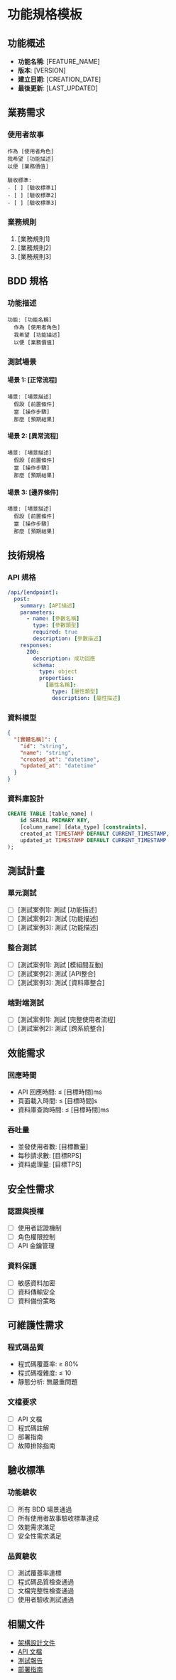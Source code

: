 # 功能規格模板

## 功能概述
- **功能名稱**: [FEATURE_NAME]
- **版本**: [VERSION]
- **建立日期**: [CREATION_DATE]
- **最後更新**: [LAST_UPDATED]

## 業務需求

### 使用者故事
```
作為 [使用者角色]
我希望 [功能描述]
以便 [業務價值]

驗收標準:
- [ ] [驗收標準1]
- [ ] [驗收標準2]
- [ ] [驗收標準3]
```

### 業務規則
1. [業務規則1]
2. [業務規則2]
3. [業務規則3]

## BDD 規格

### 功能描述
```gherkin
功能: [功能名稱]
  作為 [使用者角色]
  我希望 [功能描述]
  以便 [業務價值]
```

### 測試場景

#### 場景 1: [正常流程]
```gherkin
場景: [場景描述]
  假設 [前置條件]
  當 [操作步驟]
  那麼 [預期結果]
```

#### 場景 2: [異常流程]
```gherkin
場景: [場景描述]
  假設 [前置條件]
  當 [操作步驟]
  那麼 [預期結果]
```

#### 場景 3: [邊界條件]
```gherkin
場景: [場景描述]
  假設 [前置條件]
  當 [操作步驟]
  那麼 [預期結果]
```

## 技術規格

### API 規格
```yaml
/api/[endpoint]:
  post:
    summary: [API描述]
    parameters:
      - name: [參數名稱]
        type: [參數類型]
        required: true
        description: [參數描述]
    responses:
      200:
        description: 成功回應
        schema:
          type: object
          properties:
            [屬性名稱]:
              type: [屬性類型]
              description: [屬性描述]
```

### 資料模型
```json
{
  "[實體名稱]": {
    "id": "string",
    "name": "string",
    "created_at": "datetime",
    "updated_at": "datetime"
  }
}
```

### 資料庫設計
```sql
CREATE TABLE [table_name] (
    id SERIAL PRIMARY KEY,
    [column_name] [data_type] [constraints],
    created_at TIMESTAMP DEFAULT CURRENT_TIMESTAMP,
    updated_at TIMESTAMP DEFAULT CURRENT_TIMESTAMP
);
```

## 測試計畫

### 單元測試
- [ ] [測試案例1]: 測試 [功能描述]
- [ ] [測試案例2]: 測試 [功能描述]
- [ ] [測試案例3]: 測試 [功能描述]

### 整合測試
- [ ] [測試案例1]: 測試 [模組間互動]
- [ ] [測試案例2]: 測試 [API整合]
- [ ] [測試案例3]: 測試 [資料庫整合]

### 端對端測試
- [ ] [測試案例1]: 測試 [完整使用者流程]
- [ ] [測試案例2]: 測試 [跨系統整合]

## 效能需求

### 回應時間
- API 回應時間: ≤ [目標時間]ms
- 頁面載入時間: ≤ [目標時間]s
- 資料庫查詢時間: ≤ [目標時間]ms

### 吞吐量
- 並發使用者數: [目標數量]
- 每秒請求數: [目標RPS]
- 資料處理量: [目標TPS]

## 安全性需求

### 認證與授權
- [ ] 使用者認證機制
- [ ] 角色權限控制
- [ ] API 金鑰管理

### 資料保護
- [ ] 敏感資料加密
- [ ] 資料傳輸安全
- [ ] 資料備份策略

## 可維護性需求

### 程式碼品質
- 程式碼覆蓋率: ≥ 80%
- 程式碼複雜度: ≤ 10
- 靜態分析: 無嚴重問題

### 文檔要求
- [ ] API 文檔
- [ ] 程式碼註解
- [ ] 部署指南
- [ ] 故障排除指南

## 驗收標準

### 功能驗收
- [ ] 所有 BDD 場景通過
- [ ] 所有使用者故事驗收標準達成
- [ ] 效能需求滿足
- [ ] 安全性需求滿足

### 品質驗收
- [ ] 測試覆蓋率達標
- [ ] 程式碼品質檢查通過
- [ ] 文檔完整性檢查通過
- [ ] 使用者驗收測試通過

## 相關文件
- [架構設計文件](./architecture.md)
- [API 文檔](./api-docs.md)
- [測試報告](./test-report.md)
- [部署指南](./deployment.md)